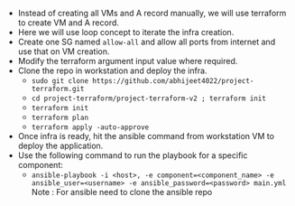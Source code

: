 * Instead of creating all VMs and A record manually, we will use terraform to create VM and A record.
* Here we will use loop concept to iterate the infra creation.
* Create one SG named `allow-all` and allow all ports from internet and use that on VM creation.
* Modify the terraform argument input value where required.
* Clone the repo in workstation and deploy the infra.
  * `sudo git clone https://github.com/abhijeet4022/project-terraform.git`
  * `cd project-terraform/project-terraform-v2 ; terraform init`
  * `terraform init`
  * `terraform plan`
  * `terraform apply -auto-approve`
* Once infra is ready, hit the ansible command from workstation VM to deploy the application.
* Use the following command to run the playbook for a specific component:
    - `ansible-playbook -i <host>, -e component=<component_name> -e ansible_user=<username> -e ansible_password=<password> main.yml
   `
Note : For ansible need to clone the ansible repo